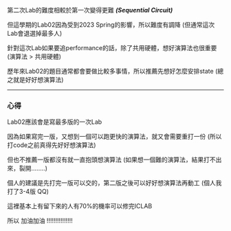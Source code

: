 第二次Lab的難度相較於第一次變得更難 ***(Sequential Circuit)***

但這學期的Lab02因為受到2023 Spring的影響，所以難度有調降 (但通常這次Lab會退選掉最多人)

針對這次Lab如果要追performance的話，除了共用硬體，想好演算法也很重要 (演算法 > 共用硬體)

歷年來Lab02的題目通常都會要做比較多事情，所以推薦先想好怎麼安排state (總之就是好好想演算法)

-----------------------------------------------------------------------------------------

### **心得**

Lab02應該會是寫最多版的一次Lab

因為如果寫完一版，又想到一個可以跑更快的演算法，就又會需要重打一份 (所以打code之前真得先好好想演算法)

但也不推薦一版都沒有就一直抱頭想演算法 (如果想一個難的演算法，結果打不出來，裂開........)

個人的建議是先打完一版可以交的，第二版之後可以好好想演算法再動工 (個人我打了3-4版 QQ)

這裡基本上有留下來的人有70%的機率可以修完ICLAB

所以 加油加油 !!!!!!!!!!!!!!!

